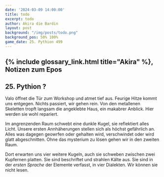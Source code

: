 ```yaml
---
date: '2024-03-09 14:00:00'
title: todo
excerpt: todo
author: Akira die Bardin
layout: post
background: "/img/posts/todo.png"
background_pos: 50% 100%
game_date: 25. Pythion 499
---
```


## {% include glossary_link.html title="Akira" %}, Notizen zum Epos

## 25. Pythion ?

Valo öffnet die Tür zum Workshop und atmet tief aus. Feurige Hitze kommt uns entgegen. Nichts passiert, wir gehen rein. Von den metallenen Skeletten tropft langsam die angeklebte Haus, ein makabrer Anblick. Hier werden sie wohl repariert.

Im angrenzenden Raum schwebt eine dunkle Kugel, sie reflektiert alles Licht. Unsere ersten Annhäherungen stellen sich als höchst gefährlich an. Alles was dagegen geowrfen oder gehalten wird, verschwindet oder wird glatt abgeschnitten. Ohne das mysterium zu lösen gehen wir in den zweiten Raum.

Dort erwarten uns vier weitere Kugeln, auch sie schweben zwischen zwei Kupfernen platten. Sie sind beschriftet und strahlen Kälte aus. Sie sind in der _ersten Sprache_ der Elemente verfasst, in vier Dialekten. Wir können sie nicht lesen.


<!--
Die Amazonen sind mit der Halbinsel Aresia in Verbindung, 
Narsus für viele aresianer ein spielzeug der königin.
Chondrus: beim "träumer", also der richtung ohne sterne, finden wir die nether seee)
Chondrus: Von der Insel der Verdammnis in der dunklen See kann man manchmal auf Lutheria treffen. 
-->
